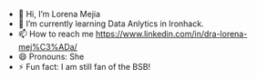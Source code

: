 - 👋 Hi, I’m Lorena Mejia
- 🌱 I’m currently learning Data Anlytics in Ironhack. 
- 📫 How to reach me https://www.linkedin.com/in/dra-lorena-mej%C3%ADa/
- 😄 Pronouns: She
- ⚡ Fun fact: I am still fan of the BSB!

<!---
LorenaMejiaR/LorenaMejiaR is a ✨ special ✨ repository because its `README.md` (this file) appears on your GitHub profile.
You can click the Preview link to take a look at your changes.
--->
